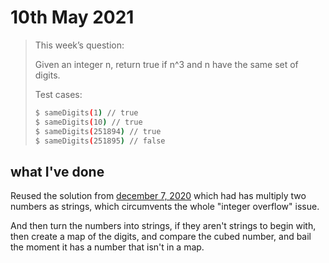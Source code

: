 # 10th May 2021

> This week’s question:
>
> Given an integer n, return true if n^3 and n have the same set of digits.
>
> Test cases:
> ```bash
> $ sameDigits(1) // true
> $ sameDigits(10) // true
> $ sameDigits(251894) // true
> $ sameDigits(251895) // false
> ```

## what I've done

Reused the solution from [december 7, 2020](../2020-12-07/readme.md) which had has multiply two numbers as strings, which circumvents the whole "integer overflow" issue.

And then turn the numbers into strings, if they aren't strings to begin with, then create a map of the digits, and compare the cubed number, and bail the moment it has a number that isn't in a map.
